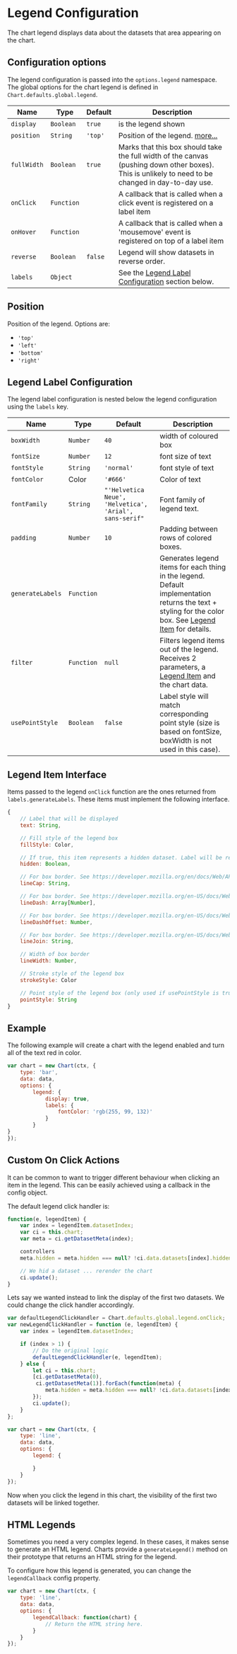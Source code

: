 # Legend Configuration

The chart legend displays data about the datasets that area appearing on the chart.

## Configuration options
The legend configuration is passed into the `options.legend` namespace. The global options for the chart legend is defined in `Chart.defaults.global.legend`.

| Name | Type | Default | Description
| -----| ---- | --------| -----------
| `display` | `Boolean` | `true` | is the legend shown
| `position` | `String` | `'top'` | Position of the legend. [more...](#position)
| `fullWidth` | `Boolean` | `true` | Marks that this box should take the full width of the canvas (pushing down other boxes). This is unlikely to need to be changed in day-to-day use.
| `onClick` | `Function` | | A callback that is called when a click event is registered on a label item 
| `onHover` | `Function` | | A callback that is called when a 'mousemove' event is registered on top of a label item
| `reverse` | `Boolean` | `false` | Legend will show datasets in reverse order.
| `labels` | `Object` | | See the [Legend Label Configuration](#legend-label-configuration) section below.

## Position
Position of the legend. Options are:
* `'top'`
* `'left'`
* `'bottom'`
* `'right'`

## Legend Label Configuration

The legend label configuration is nested below the legend configuration using the `labels` key.

| Name | Type | Default | Description
| -----| ---- | --------| -----------
| `boxWidth` | `Number` | `40` | width of coloured box
| `fontSize` | `Number` | `12` | font size of text
| `fontStyle` | `String` | `'normal'` | font style of text
| `fontColor` | Color | `'#666'` | Color of text
| `fontFamily` | `String` | `"'Helvetica Neue', 'Helvetica', 'Arial', sans-serif"` | Font family of legend text.
| `padding` | `Number` | `10` | Padding between rows of colored boxes.
| `generateLabels` | `Function` | | Generates legend items for each thing in the legend. Default implementation returns the text + styling for the color box. See [Legend Item](#chart-configuration-legend-item-interface) for details.
| `filter` | `Function` | `null` | Filters legend items out of the legend. Receives 2 parameters, a [Legend Item](#chart-configuration-legend-item-interface) and the chart data.
| `usePointStyle` | `Boolean` | `false` | Label style will match corresponding point style (size is based on fontSize, boxWidth is not used in this case).

## Legend Item Interface

Items passed to the legend `onClick` function are the ones returned from `labels.generateLabels`. These items must implement the following interface.

```javascript
{
    // Label that will be displayed
    text: String,

    // Fill style of the legend box
    fillStyle: Color,

    // If true, this item represents a hidden dataset. Label will be rendered with a strike-through effect
    hidden: Boolean,

    // For box border. See https://developer.mozilla.org/en/docs/Web/API/CanvasRenderingContext2D/lineCap
    lineCap: String,

    // For box border. See https://developer.mozilla.org/en-US/docs/Web/API/CanvasRenderingContext2D/setLineDash
    lineDash: Array[Number],

    // For box border. See https://developer.mozilla.org/en-US/docs/Web/API/CanvasRenderingContext2D/lineDashOffset
    lineDashOffset: Number,

    // For box border. See https://developer.mozilla.org/en-US/docs/Web/API/CanvasRenderingContext2D/lineJoin
    lineJoin: String,

    // Width of box border
    lineWidth: Number,

    // Stroke style of the legend box
    strokeStyle: Color

    // Point style of the legend box (only used if usePointStyle is true)
    pointStyle: String
}
```

## Example

The following example will create a chart with the legend enabled and turn all of the text red in color.

```javascript
var chart = new Chart(ctx, {
    type: 'bar',
    data: data,
    options: {
        legend: {
            display: true,
            labels: {
                fontColor: 'rgb(255, 99, 132)'
            }
        }
}
});
```

## Custom On Click Actions

It can be common to want to trigger different behaviour when clicking an item in the legend. This can be easily achieved using a callback in the config object.

The default legend click handler is:
```javascript
function(e, legendItem) {
    var index = legendItem.datasetIndex;
    var ci = this.chart;
    var meta = ci.getDatasetMeta(index);

    controllers
    meta.hidden = meta.hidden === null? !ci.data.datasets[index].hidden : null;

    // We hid a dataset ... rerender the chart
    ci.update();
}
```

Lets say we wanted instead to link the display of the first two datasets. We could change the click handler accordingly.

```javascript
var defaultLegendClickHandler = Chart.defaults.global.legend.onClick;
var newLegendClickHandler = function (e, legendItem) {
    var index = legendItem.datasetIndex;

    if (index > 1) {
        // Do the original logic
        defaultLegendClickHandler(e, legendItem);
    } else {
        let ci = this.chart;
        [ci.getDatasetMeta(0),
         ci.getDatasetMeta(1)].forEach(function(meta) {
            meta.hidden = meta.hidden === null? !ci.data.datasets[index].hidden : null;
        });
        ci.update();
    }
};

var chart = new Chart(ctx, {
    type: 'line',
    data: data,
    options: {
        legend: {

        }
    }
});
```

Now when you click the legend in this chart, the visibility of the first two datasets will be linked together.

## HTML Legends

Sometimes you need a very complex legend. In these cases, it makes sense to generate an HTML legend. Charts provide a `generateLegend()` method on their prototype that returns an HTML string for the legend.

To configure how this legend is generated, you can change the `legendCallback` config property.

```javascript
var chart = new Chart(ctx, {
    type: 'line',
    data: data,
    options: {
        legendCallback: function(chart) {
            // Return the HTML string here.
        }
    }
});
```